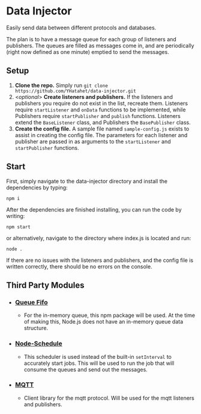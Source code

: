 # Data Injector
Easily send data between different protocols and databases.

The plan is to have a message queue for each group of listeners and publishers. The queues are filled as messages come in, and are periodically (right now defined as one minute) emptied to send the messages. 


## Setup

1. **Clone the repo.** Simply run `git clone https://github.com/YHatahet/data-injector.git`
2. <_optional_> **Create listeners and publishers.** If the listeners and publishers you require do not exist in the list, recreate them. Listeners require `startListener` and `onData` functions to be implemented, while Publishers require `startPublisher` and `publish` functions. Listeners extend the `BaseListener` class, and Publishers the `BasePublisher` class.
3. **Create the config file.** A sample file named `sample-config.js` exists to assist in creating the config file. The parameters for each listener and publisher are passed in as arguments to the `startListener` and `startPublisher` functions.


## Start

First, simply navigate to the data-injector directory and install the dependencies by typing:
```
npm i
``` 
After the dependencies are finished installing, you can run the code by writing: 
```
npm start
``` 
or alternatively, navigate to the directory where index.js is located and run:
```
node .
```
If there are no issues with the listeners and publishers, and the config file is written correctly, there should be no errors on the console.



## Third Party Modules
* ### <u>[Queue Fifo](https://www.npmjs.com/package/queue-fifo)</u>
   *  For the in-memory queue, this npm package will be used. At the time of making this, Node.js does not have an in-memory queue data structure.

* ### <u>[Node-Schedule](https://www.npmjs.com/package/node-schedule)</u>
  * This scheduler is used instead of the built-in `setInterval` to accurately start jobs. This will be used to run the job that will consume the queues and send out the messages.

* ### <u>[MQTT](https://www.npmjs.com/package/mqtt)</u>
  * Client library for the mqtt protocol. Will be used for the mqtt listeners and publishers.

